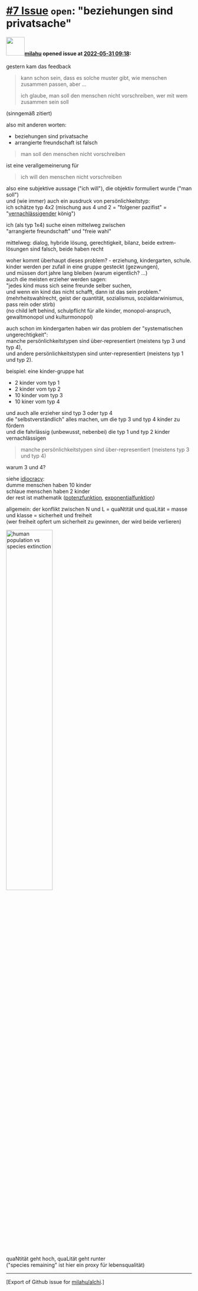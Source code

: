 # [\#7 Issue](https://github.com/milahu/alchi/issues/7) `open`: "beziehungen sind privatsache"

#### <img src="https://avatars.githubusercontent.com/u/12958815?v=4" width="50">[milahu](https://github.com/milahu) opened issue at [2022-05-31 09:18](https://github.com/milahu/alchi/issues/7):

gestern kam das feedback

> kann schon sein, dass es solche muster gibt, wie menschen zusammen
> passen, aber ...
>
> ich glaube, man soll den menschen nicht vorschreiben, wer mit wem
> zusammen sein soll

(sinngemäß zitiert)

also mit anderen worten:

- beziehungen sind privatsache
- arrangierte freundschaft ist falsch

> man soll den menschen nicht vorschreiben

ist eine verallgemeinerung für

> ich will den menschen nicht vorschreiben

also eine subjektive aussage ("ich will"), die objektiv formuliert wurde
("man soll")  
und (wie immer) auch ein ausdruck von persönlichkeitstyp:  
ich schätze typ 4x2 (mischung aus 4 und 2 = "folgener pazifist" =
"[vernachlässigender](https://milahu.github.io/alchi/src/alchi-tables/alchi-tables.html#parenting-style)
könig")

ich (als typ 1x4) suche einen mittelweg zwischen  
"arrangierte freundschaft" und "freie wahl"

mittelweg: dialog, hybride lösung, gerechtigkeit, bilanz, beide
extrem-lösungen sind falsch, beide haben recht

woher kommt überhaupt dieses problem? - erziehung, kindergarten,
schule.  
kinder werden per zufall in eine gruppe gesteckt (gezwungen),  
und müssen dort jahre lang bleiben (warum eigentlich? ...)  
auch die meisten erzieher werden sagen:  
"jedes kind muss sich seine freunde selber suchen,  
und wenn ein kind das nicht schafft, dann ist das sein problem."  
(mehrheitswahlrecht, geist der quantität, sozialismus,
sozialdarwinismus, pass rein oder stirb)  
(no child left behind, schulpflicht für alle kinder, monopol-anspruch,
gewaltmonopol und kulturmonopol)

auch schon im kindergarten haben wir das problem der "systematischen
ungerechtigkeit":  
manche persönlichkeitstypen sind über-representiert (meistens typ 3 und
typ 4),  
und andere persönlichkeitstypen sind unter-representiert (meistens typ 1
und typ 2).

beispiel: eine kinder-gruppe hat

- 2 kinder vom typ 1
- 2 kinder vom typ 2
- 10 kinder vom typ 3
- 10 kiner vom typ 4

und auch alle erzieher sind typ 3 oder typ 4  
die "selbstverständlich" alles machen, um die typ 3 und typ 4 kinder zu
fördern  
und die fahrlässig (unbewusst, nebenbei) die typ 1 und typ 2 kinder
vernachlässigen

> manche persönlichkeitstypen sind über-representiert (meistens typ 3
> und typ 4)

warum 3 und 4?

siehe [idiocracy](https://www.youtube.com/watch?v=sP2tUW0HDHA):  
dumme menschen haben 10 kinder  
schlaue menschen haben 2 kinder  
der rest ist mathematik
([potenzfunktion](https://de.wikipedia.org/wiki/Potenzfunktion),
[exponentialfunktion](https://de.wikipedia.org/wiki/Exponentialfunktion))

allgemein: der konflikt zwischen N und L = quaNtität und quaLität =
masse und klasse = sicherheit und freiheit  
(wer freiheit opfert um sicherheit zu gewinnen, der wird beide
verlieren)

<img title="human population vs species extinction" width="50%" src="https://user-images.githubusercontent.com/12958815/171134284-38dd503f-3dc1-4ce0-8bb0-7917d208f6cb.jpeg">

quaNtität geht hoch, quaLität geht runter  
("species remaining" ist hier ein proxy für lebensqualität)

------------------------------------------------------------------------

\[Export of Github issue for
[milahu/alchi](https://github.com/milahu/alchi).\]

